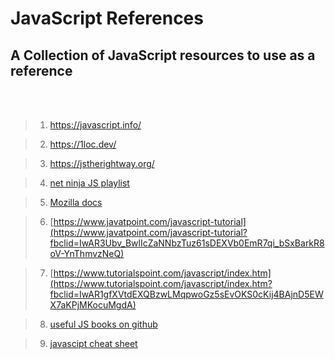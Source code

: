 # JavaScript References

## A Collection of JavaScript resources to use as a reference 

<br />
<br />

> 1. https://javascript.info/

> 2. https://1loc.dev/

> 3. https://jstherightway.org/

> 4. [net ninja JS playlist](https://www.youtube.com/playlist?list=PL4cUxeGkcC9i9Ae2D9Ee1RvylH38dKuET&fbclid=IwAR3LJBRvm4QwE8IhDacUIR4Xa7u1hC9szdy-2sJlG7cEdGO_BBrMYeEXw4w)

> 5. [Mozilla docs](https://developer.mozilla.org/en-US/docs/Web/JavaScript?retiredLocale=ar&fbclid=IwAR3d5gOMTKo0TMRzt_c_mCV1Ps27BqKDSADFHhW9Pbb46XfEApL9yuYJrBU) 

> 6. [https://www.javatpoint.com/javascript-tutorial](https://www.javatpoint.com/javascript-tutorial?fbclid=IwAR3Ubv_BwlIcZaNNbzTuz61sDEXVb0EmR7qi_bSxBarkR8oV-YnThmvzNeQ) 

> 7. [https://www.tutorialspoint.com/javascript/index.htm](https://www.tutorialspoint.com/javascript/index.htm?fbclid=IwAR1gfXVtdEXQBzwLMqpwoGz5sEvOKS0cKij4BAjnD5EWX7aKPjMKocuMgdA)

> 8. [useful JS books on github](https://github.com/amilajack/reading/tree/master/JavaScript)

> 9. [javascipt cheat sheet](https://overapi.com/javascript)


